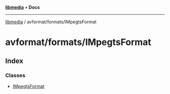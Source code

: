 [**libmedia**](../../../README.md) • **Docs**

***

[libmedia](../../../README.md) / avformat/formats/IMpegtsFormat

# avformat/formats/IMpegtsFormat

## Index

### Classes

- [IMpegtsFormat](classes/IMpegtsFormat.md)
